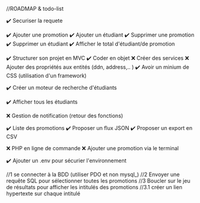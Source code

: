 //ROADMAP & todo-list

✔️  Securiser la requete

✔️  Ajouter une promotion
✔️  Ajouter un étudiant
✔️  Supprimer une promotion
✔️  Supprimer un étudiant
✔️  Afficher le total d'étudiant/de promotion

✔️  Structurer son projet en MVC
    ✔️    Coder en objet
    ❌    Créer des services
    ❌    Ajouter des propriétés aux entités (ddn, address,.. )
    ✔️    Avoir un minium de CSS (utilisation d'un framework)

✔️  Créer un moteur de recherche d'étudiants

✔️  Afficher tous les étudiants

❌ Gestion de notification (retour des fonctions)

✔️  Liste des promotions
    ✔️ Proposer un flux JSON
    ✔️ Proposer un export en CSV

❌  PHP en ligne de commande
    ❌ Ajouter une promotion via le terminal


✔️  Ajouter un .env pour sécurier l'environnement

//1 se connecter à la BDD (utiliser PDO et non mysql_)
//2 Envoyer une requête SQL pour sélectionner toutes les promotions
//3 Boucler sur le jeu de résultats pour afficher les intitulés des promotions
//3.1 créer un lien hypertexte sur chaque intitulé